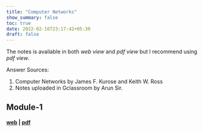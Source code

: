 ```yaml
---
title: "Computer Networks"
show_summary: false
toc: true
date: 2022-02-16T23:17:42+05:30
draft: false
---
```


The notes is available in both *web view* and *pdf view* but I recommend using *pdf view*.

Answer Sources:
1. Computer Networks by James F. Kurose and Keith W. Ross
2. Notes uploaded in Gclassroom by Arun Sir.

## Module-1 
#### [web](https://sonydotgit.github.io/passVTU/18cs52/mod1/index.html) | [pdf](https://sonydotgit.github.io/passVTU/18cs52/mod1/mod1.pdf)
<!---## Module-2 
#### [web](https://sonydotgit.github.io/passVTU/18cs52/mod2/index.html) | [pdf](https://example.com)
## Module-3
#### [web](https://sonydotgit.github.io/passVTU/18cs52/mod3/index.html) | [pdf](https://example.com)
## Module-4
#### [web](https://sonydotgit.github.io/passVTU/18cs52/mod4/index.html) | [pdf](https://example.com)
## Module-5
#### [web](https://sonydotgit.github.io/passVTU/18cs52/mod5/index.html) | [pdf](https://example.com)
--->
